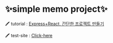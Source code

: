 # ✨simple memo project✨


🖍 tutorial : [Express+React, 간단한 프로젝트 만들기](https://gngsn.tistory.com/17)

🖍 test-site : [Click-here](http://13.209.144.115:3000/memo)
